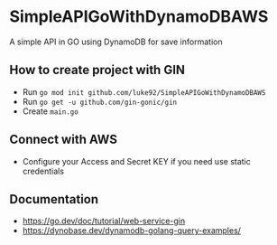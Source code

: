 # SimpleAPIGoWithDynamoDBAWS
A simple API in GO using DynamoDB for save information

## How to create project with GIN
- Run `go mod init github.com/luke92/SimpleAPIGoWithDynamoDBAWS`
- Run `go get -u github.com/gin-gonic/gin`
- Create `main.go`

## Connect with AWS
- Configure your Access and Secret KEY if you need use static credentials

## Documentation
- https://go.dev/doc/tutorial/web-service-gin
- https://dynobase.dev/dynamodb-golang-query-examples/